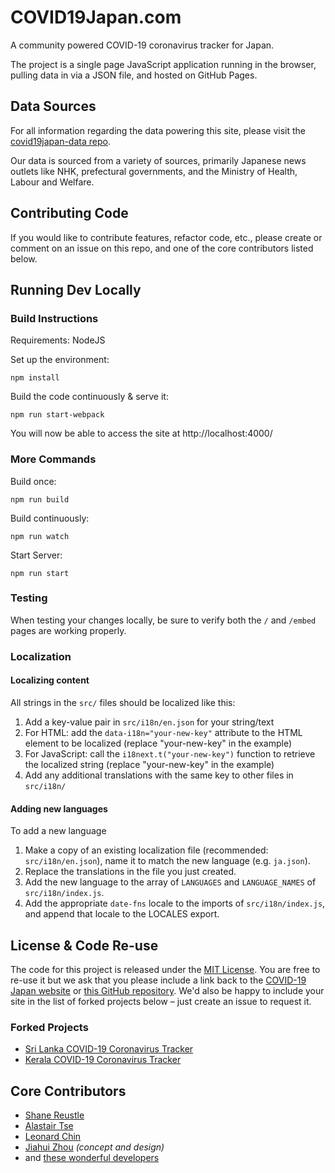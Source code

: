 # COVID19Japan.com

A community powered COVID-19 coronavirus tracker for Japan.

The project is a single page JavaScript application running in the browser, pulling data in via a JSON file, and hosted on GitHub Pages.

## Data Sources

For all information regarding the data powering this site, please visit the [covid19japan-data repo](https://github.com/reustle/covid19japan-data/).

Our data is sourced from a variety of sources, primarily Japanese news outlets like NHK, prefectural governments, and the Ministry of Health, Labour and Welfare.

## Contributing Code

If you would like to contribute features, refactor code, etc., please create or comment on an issue on this repo, and one of the core contributors listed below.

## Running Dev Locally

### Build Instructions

Requirements: NodeJS

Set up the environment:

```
npm install
```

Build the code continuously & serve it:

```
npm run start-webpack
```

You will now be able to access the site at http://localhost:4000/

### More Commands

Build once:

```
npm run build
```

Build continuously:

```
npm run watch
```

Start Server:

```
npm run start
```

### Testing

When testing your changes locally, be sure to verify both the `/` and `/embed` pages are working properly.

### Localization

#### Localizing content

All strings in the `src/` files should be localized like this:

1. Add a key-value pair in `src/i18n/en.json` for your string/text
2. For HTML: add the `data-i18n="your-new-key"` attribute to the HTML element to be localized (replace "your-new-key" in the example)
3. For JavaScript: call the `i18next.t("your-new-key")` function to retrieve the localized string (replace "your-new-key" in the example)
4. Add any additional translations with the same key to other files in `src/i18n/`

#### Adding new languages

To add a new language

1. Make a copy of an existing localization file (recommended: `src/i18n/en.json`), name it to match the new language (e.g. `ja.json`).
2. Replace the translations in the file you just created.
3. Add the new language to the array of `LANGUAGES` and `LANGUAGE_NAMES` of `src/i18n/index.js`.
4. Add the appropriate `date-fns` locale to the imports of `src/i18n/index.js`, and append that locale to the LOCALES export.

## License & Code Re-use

The code for this project is released under the [MIT License](LICENSE). You are free to re-use it but we ask that you please include a link back to the [COVID-19 Japan website](https://covid19japan.com/) or [this GitHub repository](https://github.com/reustle/covid19japan). We'd also be happy to include your site in the list of forked projects below – just create an issue to request it.

### Forked Projects

- [Sri Lanka COVID-19 Coronavirus Tracker](https://covidsl.com)
- [Kerala COVID-19 Coronavirus Tracker](https://covid19kerala.info)

## Core Contributors

- [Shane Reustle](https://reustle.org)
- [Alastair Tse](https://github.com/liquidx)
- [Leonard Chin](https://github.com/l15n)
- [Jiahui Zhou](https://jiahuizhou.design/) _(concept and design)_
- and [these wonderful developers](https://github.com/reustle/covid19japan/graphs/contributors)
